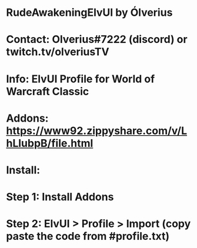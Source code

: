 # RudeAwakeningElvUI by Ólverius
# Contact: Olverius#7222 (discord) or twitch.tv/olveriusTV 
# Info: ElvUI Profile for World of Warcraft Classic
# Addons: https://www92.zippyshare.com/v/LhLlubpB/file.html
# Install: 
  # Step 1: Install Addons 
  # Step 2: ElvUI > Profile > Import (copy paste the code from #profile.txt)

